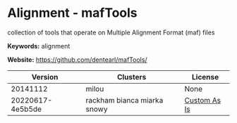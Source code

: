 # Alignment - mafTools

collection of tools that operate on Multiple Alignment Format (maf) files

**Keywords:** alignment

**Website:** <https://github.com/dentearl/mafTools/>

| Version | Clusters | License |
| ------- | -------- | ------- |
| 20141112 | milou | None |
| 20220617-4e5b5de | rackham bianca miarka snowy | [Custom As Is](https://github.com/dentearl/mafTools/blob/master/LICENSE) |
